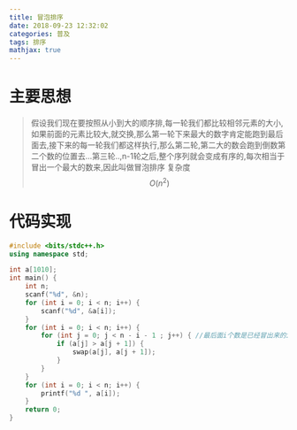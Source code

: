 ```yaml
---
title: 冒泡排序
date: 2018-09-23 12:32:02
categories: 普及
tags: 排序
mathjax: true 
---
```


# 主要思想

>假设我们现在要按照从小到大的顺序排,每一轮我们都比较相邻元素的大小,如果前面的元素比较大,就交换,那么第一轮下来最大的数字肯定能跑到最后面去,接下来的每一轮我们都这样执行,那么第二轮,第二大的数会跑到倒数第二个数的位置去...第三轮..,n-1轮之后,整个序列就会变成有序的,每次相当于冒出一个最大的数来,因此叫做冒泡排序
>复杂度
>$$
>O(n^2)
>$$
>


# 代码实现



```c++
#include <bits/stdc++.h>
using namespace std;

int a[1010];
int main() {
    int n;
    scanf("%d", &n);
    for (int i = 0; i < n; i++) {
        scanf("%d", &a[i]);
    }
    for (int i = 0; i < n; i++) {
        for (int j = 0; j < n - i - 1 ; j++) { //最后面i个数是已经冒出来的i个数，不用再比较了
            if (a[j] > a[j + 1]) {
                swap(a[j], a[j + 1]);
            }
        }
    }
    for (int i = 0; i < n; i++) {
        printf("%d ", a[i]);
    }
    return 0;
}
```
